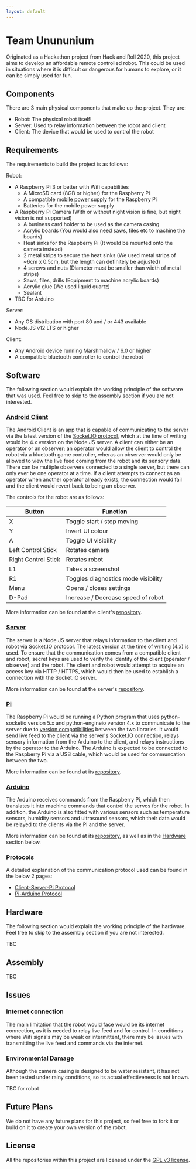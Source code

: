 ```yaml
---
layout: default
---
```


# Team Unununium

Originated as a Hackathon project from Hack and Roll 2020, this project aims to develop an affordable remote controlled robot. This could be used in situations where it is difficult or dangerous for humans to explore, or it can be simply used for fun.

## Components

There are 3 main physical components that make up the project. They are:
- Robot: The physical robot itself!
- Server: Used to relay information between the robot and client
- Client: The device that would be used to control the robot

## Requirements

The requirements to build the project is as follows:

Robot:
- A Raspberry Pi 3 or better with Wifi capabilities
  - A MicroSD card (8GB or higher) for the Raspberry Pi
  - A compatible [mobile power supply](https://www.amazon.com/MakerHawk-Raspberry-Uninterruptible-Management-Expansion/dp/B082CVWH3R) for the Raspberry Pi
  - Batteries for the mobile power supply
- A Raspberry Pi Camera (With or without night vision is fine, but night vision is not supported)
  - A business card holder to be used as the camera casing
  - Acrylic boards (You would also need saws, files etc to machine the boards)
  - Heat sinks for the Raspberry Pi (It would be mounted onto the camera instead)
  - 2 metal strips to secure the heat sinks (We used metal strips of ~6cm x 0.5cm, but the length can definitely be adjusted)
  - 4 screws and nuts (Diameter must be smaller than width of metal strips)
  - Saws, files, drills (Equipment to machine acrylic boards)
  - Acrylic glue (We used liquid quartz)
  - Sealant
- TBC for Arduino

Server:
- Any OS distribution with port 80 and / or 443 available
- Node.JS v12 LTS or higher

Client:
- Any Android device running Marshmallow / 6.0 or higher
- A compatible bluetooth controller to control the robot

## Software

The following section would explain the working principle of the software that was used. Feel free to skip to the assembly section if you are not interested.

### [Android Client](https://github.com/team-unununium/robot-client-android)

The Android Client is an app that is capable of communicating to the server via the latest version of the [Socket.IO protocol](https://python-socketio.readthedocs.io/en/latest/intro.html), which at the time of writing would be 4.x version on the Node.JS server. A client can either be an operator or an observer; an operator would allow the client to control the robot via a bluetooth game controller, wheras an observer would only be allowed to view the live feed coming from the robot and its sensory data. There can be multiple observers connected to a single server, but there can only ever be one operator at a time. If a client attempts to connect as an operator when another operator already exists, the connection would fail and the client would revert back to being an observer.

The controls for the robot are as follows:

| Button | Function |
|-|-|
| X | Toggle start / stop moving |
| Y | Invert UI colour |
| A | Toggle UI visibility |
| Left Control Stick | Rotates camera |
| Right Control Stick | Rotates robot |
| L1 | Takes a screenshot |
| R1 | Toggles diagnostics mode visibility |
| Menu | Opens / closes settings |
| D-Pad | Increase / Decrease speed of robot |

More information can be found at the client's [repository](https://github.com/team-unununium/robot-client-android).

### [Server](https://github.com/team-unununium/robot-server)

The server is a Node.JS server that relays information to the client and robot via Socket.IO protocol. The latest version at the time of writing (4.x) is used. To ensure that the communication comes from a compatible client and robot, secret keys are used to verify the identity of the client (operator / observer) and the robot. The client and robot would attempt to acquire an access key via HTTP / HTTPS, which would then be used to establish a connection with the Socket.IO server.

More information can be found at the server's [repository](https://github.com/team-unununium/robot-server).

### [Pi](https://github.com/team-unununium/robot-pi)

The Raspberry Pi would be running a Python program that uses python-socketio version 5.x and python-engineio version 4.x to communicate to the server due to [version compatibilities](https://python-socketio.readthedocs.io/en/latest/intro.html) between the two libraries. It would send live feed to the client via the server's Socket.IO connection, relays sensory information from the Arduino to the client, and relays instructions by the operator to the Arduino. The Arduino is expected to be connected to the Raspberry Pi via a USB cable, which would be used for communcation between the two.

More information can be found at its [repository](https://github.com/team-unununium/robot-pi).

### [Arduino](https://github.com/team-unununium/robot-arduino)

The Arduino receives commands from the Raspberry Pi, which then translates it into machine commands that control the servos for the robot. In addition, the Arduino is also fitted with various sensors such as temperature sensors, humidity sensors and ultrasound sensors, which their data would be relayed to the clients via the Pi and the server.

More information can be found at its [repository](https://github.com/team-unununium/robot-arduino), as well as in the [Hardware](#Hardware) section below.

### Protocols

A detailed explanation of the communication protocol used can be found in the below 2 pages:

- [Client-Server-Pi Protocol](./software/csp-protocol)
- [Pi-Arduino Protocol](./software/pa-protocol)

## Hardware

The following section would explain the working principle of the hardware. Feel free to skip to the assembly section if you are not interested.

TBC

## Assembly

TBC

## Issues

### Internet connection

The main limitation that the robot would face would be its internet connection, as it is needed to relay live feed and for control. In conditions where Wifi signals may be weak or intermittent, there may be issues with transmitting the live feed and commands via the internet.

### Environmental Damage

Although the camera casing is designed to be water resistant, it has not been tested under rainy conditions, so its actual effectiveness is not known.

TBC for robot

## Future Plans

We do not have any future plans for this project, so feel free to fork it or build on it to create your own version of the robot.

## License

All the repositories within this project are licensed under the [GPL v3 license](https://tldrlegal.com/license/gnu-general-public-license-v3-(gpl-3)).
